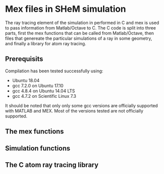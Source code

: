 Mex files in SHeM simulation
============================

The ray tracing element of the simulation in performed in C and mex is used to 
pass information from Matlab/Octave to C. The C code is split into three parts,
first the mex functions that can be called from Matlab/Octave, then files
that genereate the particular simulations of a ray in some geometry, and finally
a library for atom ray tracing.

## Prerequisits

Compilation has been tested successfully using:

 - Ubuntu 18.04  
 - gcc 7.2.0 on Ubuntu 17.10
 - gcc 4.8.4 on Ubuntu 14.04 LTS
 - gcc 4.7.2 on Scientific Linux 7.3

It should be noted that only only some gcc versions are officially supported with
MATLAB and MEX. Most of the versions tested are not officially supported.

## The mex functions

## Simulation functions

## The C atom ray tracing library
